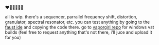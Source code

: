 ❤️🧡💛💚💙💜

all is wip. there's a sequencer, parrallel frequency shift, distortion, granulator, spectral resonator, etc. you can test anything by going to the [faust ide](https://faustide.grame.fr/) and copying the code there. go to [vaporgirl repo](https://github.com/tomara-x/vaporgirl) for windows vst builds (feel free to request anything that's not there, i'll juce and upload it for you)

